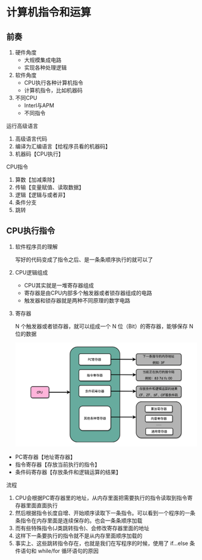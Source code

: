 # 计算机指令和运算

## 前奏

1.  硬件角度
    *   大规模集成电路
    *   实现各种处理逻辑
2.  软件角度
    *   CPU执行各种计算机指令
    *   计算机指令，比如机器码
3.  不同CPU
    *   Interl与APM
    *   不同指令

运行高级语言

1.  高级语言代码
2.  编译为汇编语言【给程序员看的机器码】
3.  机器码【CPU执行】

CPU指令

1.  算数【加减乘除】
2.  传输【变量赋值、读取数据】
3.  逻辑【逻辑与或者非】
4.  条件分支
5.  跳转

## CPU执行指令

1.  软件程序员的理解

    写好的代码变成了指令之后、是一条条顺序执行的就可以了

2.  CPU逻辑组成

    *   CPU其实就是一堆寄存器组成
    *   寄存器是由CPU内部多个触发器或者锁存器组成的电路
    *   触发器和锁存器就是两种不同原理的数字电路

3.  寄存器

    N 个触发器或者锁存器，就可以组成一个 N 位（Bit）的寄存器，能够保存 N 位的数据

    ![g](images/g.png)

*   PC寄存器【地址寄存器】
*   指令寄存器【存放当前执行的指令】
*   条件码寄存器【存放条件和逻辑运算的结果】

流程

1.  CPU会根据PC寄存器里的地址，从内存里面把需要执行的指令读取到指令寄存器里面直面执行
2.  然后根据指令长度自增、开始顺序读取下一条指令。可以看到一个程序的一条条指令在内存里面是连续保存的。也会一条条顺序加载
3.  而有些特殊指令(J类跳转指令)、会修改寄存器里面的地址
4.  这样下一条要执行的指令就不是从内存里面顺序加载的
5.  事实上、这些跳转指令存在，也就是我们在写程序的时候，使用了 if…else 条件语句和 while/for 循环语句的原因